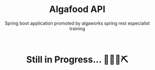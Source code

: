 <h1 align="center">Algafood API</h1>
<p align="center">Spring boot application promoted by algaworks spring rest especialist training</p><br />

<h1 align="center">Still in Progress... 🚧🚧🔧⛏<h1>
